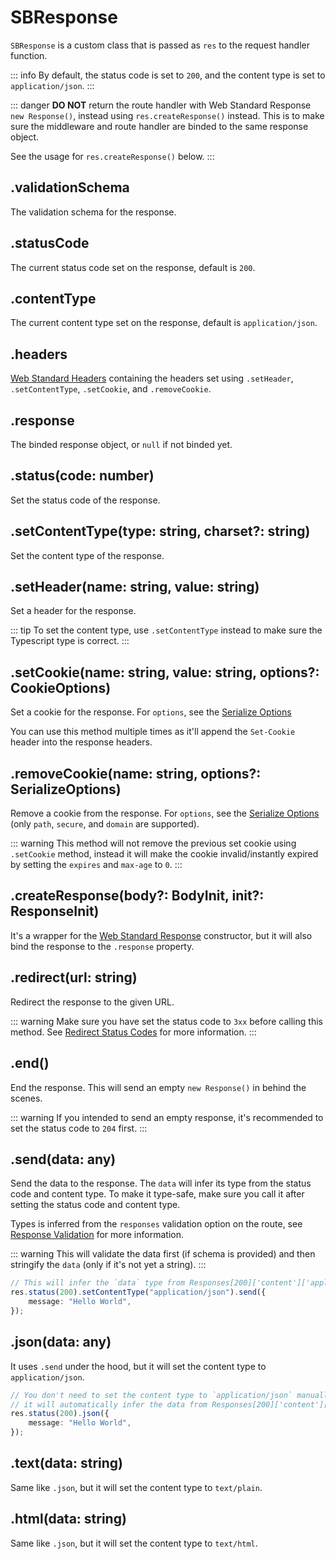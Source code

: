 # SBResponse

`SBResponse` is a custom class that is passed as `res` to the request handler function.

::: info
By default, the status code is set to `200`, and the content type is set to `application/json`.
:::

::: danger
**DO NOT** return the route handler with Web Standard Response `new Response()`, instead using `res.createResponse()` instead. This is to make sure the middleware and route handler are binded to the same response object.

See the usage for `res.createResponse()` below.
:::

## .validationSchema

The validation schema for the response.

## .statusCode

The current status code set on the response, default is `200`.

## .contentType

The current content type set on the response, default is `application/json`.

## .headers

[Web Standard Headers](https://developer.mozilla.org/en-US/docs/Web/API/Headers) containing the headers set using `.setHeader`, `.setContentType`, `.setCookie`, and `.removeCookie`.

## .response

The binded response object, or `null` if not binded yet.

## .status(code: number)

Set the status code of the response.

## .setContentType(type: string, charset?: string)

Set the content type of the response.

## .setHeader(name: string, value: string)

Set a header for the response.

::: tip
To set the content type, use `.setContentType` instead to make sure the Typescript type is correct.
:::

## .setCookie(name: string, value: string, options?: CookieOptions)

Set a cookie for the response. For `options`, see the [Serialize Options](https://github.com/jshttp/cookie?tab=readme-ov-file#cookieserializename-value-options)

You can use this method multiple times as it'll append the `Set-Cookie` header into the response headers.

## .removeCookie(name: string, options?: SerializeOptions)

Remove a cookie from the response. For `options`, see the [Serialize Options](https://github.com/jshttp/cookie?tab=readme-ov-file#cookieserializename-value-options) (only `path`, `secure`, and `domain` are supported).

::: warning
This method will not remove the previous set cookie using `.setCookie` method, instead it will make the cookie invalid/instantly expired by setting the `expires` and `max-age` to `0`.
:::

## .createResponse(body?: BodyInit, init?: ResponseInit)

It's a wrapper for the [Web Standard Response](https://developer.mozilla.org/en-US/docs/Web/API/Response) constructor, but it will also bind the response to the `.response` property.

## .redirect(url: string)

Redirect the response to the given URL.

::: warning
Make sure you have set the status code to `3xx` before calling this method. See [Redirect Status Codes](https://developer.mozilla.org/en-US/docs/Web/HTTP/Reference/Status#redirection_messages) for more information.
:::

## .end()

End the response. This will send an empty `new Response()` in behind the scenes.

::: warning
If you intended to send an empty response, it's recommended to set the status code to `204` first.
:::

## .send(data: any)

Send the data to the response. The `data` will infer its type from the status code and content type. To make it type-safe, make sure you call it after setting the status code and content type.

Types is inferred from the `responses` validation option on the route, see [Response Validation](validation.md#response-validation) for more information.

::: warning
This will validate the data first (if schema is provided) and then stringify the `data` (only if it's not yet a string).
:::

```typescript
// This will infer the `data` type from Responses[200]['content']['application/json']
res.status(200).setContentType("application/json").send({
    message: "Hello World",
});
```

## .json(data: any)

It uses `.send` under the hood, but it will set the content type to `application/json`.

```typescript
// You don't need to set the content type to `application/json` manually,
// it will automatically infer the data from Responses[200]['content']['application/json']
res.status(200).json({
    message: "Hello World",
});
```

## .text(data: string)

Same like `.json`, but it will set the content type to `text/plain`.

## .html(data: string)

Same like `.json`, but it will set the content type to `text/html`.
